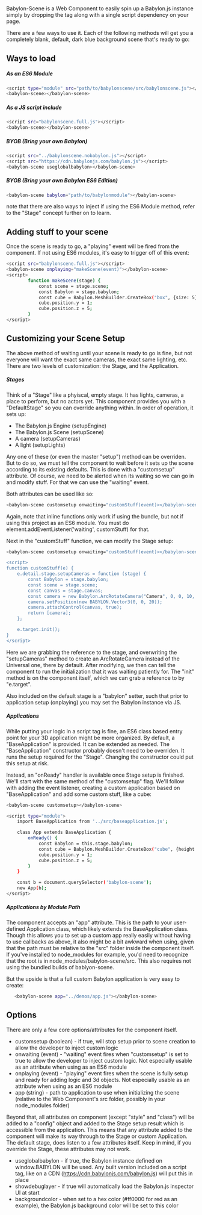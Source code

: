 # <babylon-scene>
Babylon-Scene is a Web Component to easily spin up a Babylon.js instance simply by dropping the <babylon-scene> tag along with a single script dependency on your page.

There are a few ways to use it. Each of the following methods will get you a completely blank, default, dark blue background scene that's ready to go:

## Ways to load

##### As an ES6 Module
```sh
<script type="module" src="path/to/babylonscene/src/babylonscene.js"></script>
<babylon-scene></babylon-scene>
```
##### As a JS script include
```sh
<script src="babylonscene.full.js"></script>
<babylon-scene></babylon-scene>
```
##### BYOB (Bring your own Babylon)
```sh
<script src="../babylonscene.nobabylon.js"></script>
<script src="https://cdn.babylonjs.com/babylon.js"></script>
<babylon-scene useglobalbabylon></babylon-scene>
```

##### BYOB (Bring your own Babylon ES6 Edition)
```sh
<babylon-scene babylon="path/to/babylonmodule"></babylon-scene>
```

note that there are also ways to inject if using the ES6 Module method, refer to the "Stage" concept further on to learn.

## Adding stuff to your scene
Once the scene is ready to go, a "playing" event will be fired from the component. If not using ES6 modules, it's easy to trigger off of this event:

```sh
<script src="babylonscene.full.js"></script>
<babylon-scene onplaying="makeScene(event)"></babylon-scene>
<script>
        function makeScene(stage) {
            const scene = stage.scene;
            const Babylon = stage.babylon;
            const cube = Babylon.MeshBuilder.CreateBox("box", {size: 5}, scene);
            cube.position.y = 1;
            cube.position.z = 5;
        }
</script>
```

## Customizing your Scene Setup
The above method of waiting until your scene is ready to go is fine, but not everyone will want the exact same cameras, the exact same lighting, etc. There are two levels of customization: the Stage, and the Application.

##### Stages
Think of a "Stage" like a phyiscal, empty stage. It has lights, cameras, a place to perform, but no actors yet. This component provides you with a "DefaultStage" so you can override anything within.
In order of operation, it sets up:
- The Babylon.js Engine (setupEngine)
- The Babylon.js Scene (setupScene)
- A camera (setupCameras)
- A light (setupLights)

Any one of these (or even the master "setup") method can be overriden. But to do so, we must tell the <babylon-scene> component to wait before
it sets up the scene according to its existing defaults. This is done with a "customsetup" attribute. Of course, we need to be alerted
when its waiting so we can go in and modify stuff. For that we can use the "waiting" event.

Both attributes can be used like so:
```sh
<babylon-scene customsetup onwaiting="customStuff(event)></babylon-scene>
```

Again, note that inline functions only work if using the <babylon-scene> bundle, but not if using this project as an ES6 module. You must do element.addEventListener('waiting', customStuff) for that.

Next in the "customStuff" function, we can modify the Stage setup:

```sh
<babylon-scene customsetup onwaiting="customStuff(event)></babylon-scene>

<script>
function customStuff(e) {
    e.detail.stage.setupCameras = function (stage) {
        const Babylon = stage.babylon;
        const scene = stage.scene;
        const canvas = stage.canvas;
        const camera = new Babylon.ArcRotateCamera("Camera", 0, 0, 10, new BABYLON.Vector3(0, 0, 0), scene);
        camera.setPosition(new BABYLON.Vector3(0, 0, 20));
        camera.attachControl(canvas, true);
        return [camera];
    };

    e.target.init();
}
</script>
```
Here we are grabbing the reference to the stage, and overwriting the "setupCameras" method to create an ArcRotateCamera instead of the Universal one, there by default.
After modifying, we then can tell the component to run the initialization that it was waiting patiently for. The "init" method is on the component
itself, which we can grab a reference to by "e.target".

Also included on the default stage is a "babylon" setter, such that prior to application setup (onplaying) you may set the Babylon instance via JS.

##### Applications
While putting your logic in a script tag is fine, an ES6 class based entry point for your 3D application might be more organized.
By default, a "BaseApplication" is provided. It can be extended as needed. The "BaseApplication" constructor probably doesn't need to be overriden.
It runs the setup required for the "Stage". Changing the constructor could put this setup at risk.

Instead, an "onReady" handler is available once Stage setup is finished. We'll start with the same method of the "customsetup" flag. We'll follow with adding the event listener,
creating a custom application based on "BaseApplication" and add some custom stuff, like a cube:

```sh
<babylon-scene customsetup></babylon-scene>

<script type="module">
    import BaseApplication from '../src/baseapplication.js';

    class App extends BaseApplication {
        onReady() {
            const Babylon = this.stage.babylon;
            const cube = Babylon.MeshBuilder.CreateBox("cube", {height: 4, width: 4, depth: 4}, this.stage.scene);
            cube.position.y = 1;
            cube.position.z = 5;
        }
    }

    const b = document.querySelector('babylon-scene');
    new App(b);
</script>
```

##### Applications by Module Path
The <babylon-scene> component accepts an "app" attribute. This is the path to your user-defined Application class, which likely
 extends the BaseApplication class. Though this allows you to set up a custom app really easily without having to use callbacks as above,
 it also might be a bit awkward when using, given that the path must be relative to the "src" folder inside the component itself. If you've
 installed <babylon-scene> to node_modules for example, you'd need to recognize that the root is in node_modules/babylon-scene/src. This also requires
 not using the bundled builds of bablyon-scene.

 But the upside is that a full custom Babylon application is very easy to create:

 ```sh
    <babylon-scene app="../demos/app.js"></babylon-scene>
 ```


## Options

There are only a few core options/attributes for the component itself.

- customsetup (boolean) - if true, will stop setup prior to scene creation to allow the developer to inject custom logic
- onwaiting (event) - "waiting" event fires when "customsetup" is set to true to allow the developer to inject custom logic. Not especially usable as an attribute when using <babylon-scene> as an ES6 module
- onplaying (event) - "playing" event fires when the scene is fully setup and ready for adding logic and 3d objects. Not especially usable as an attribute when using <babylon-scene> as an ES6 module
- app (string) - path to application to use when initializing the scene (relative to the Web Component's src folder, possibly in your node_modules folder)

Beyond that, all attributes on component (except "style" and "class") will be added to a "config" object and added to the Stage setup result which is accessible from the application.
This means that any attribute added to the component will make its way through to the Stage or custom Application. The default stage, does listen to a few attributes itself.
Keep in mind, if you override the Stage, these attributes may not work.

- useglobalbabylon - if true, the Babylon instance defined on window.BABYLON will be used. Any built version included on a script tag, like on a CDN (https://cdn.babylonjs.com/babylon.js) will put this in place
- showdebuglayer - if true will automatically load the Babylon.js inspector UI at start
- backgroundcolor - when set to a hex color (#ff0000 for red as an example), the Babylon.js background color will be set to this color
